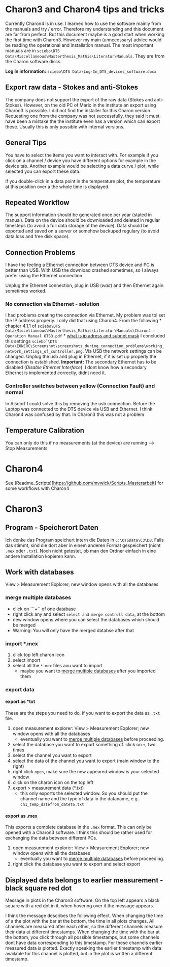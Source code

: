 # Charon3 and Charon4 tips and tricks
Currently Charon4 is in use.
I learned how to use the software mainly from the manuals and try / error. 
Therefore my understanding and this document are far from perfect. 
But this document maybe is a good start when working the first time with Charon3.
However my main (unnecessary) advice would be reading the operational and installation manual.
The most important manuals are in ``sciebo\DTS Data\Miscellaneous\Masterthesis_Mathis\Literatur\Manuals``.
They are from the Charon software discs.

**Log In information:** ``sciebo\DTS Data\Log-In_DTS_devices_software.docx``

## Export raw data - Stokes and anti-Stokes
The company does not support the export of the raw data (Stokes and anti-Stokes).
However, on the old PC of Mario in the institute an export using Charon3 is possible.
I did not find the installer for this Charon version.
Requesting one from the company was not successfully, they said it must have been a mistake the the institute even has a version which can export these.
Usually this is only possible with internal versions.

## General Tips
You have to select the items you want to interact with. 
For example if you click on a channel / device you have different options for example in the device tab.
Another example would be selecting a data curve / plot, while selected you can export these data.

If you double-click in a data point in the temperature plot, the temperature at this position over a the whole time is displayed.

## Repeated Workflow
The support information should be generated once per year (stated in manual).
Data on the device should be downloaded and deleted in regular timesteps (to avoid a full data storage of the device).
Data should be exported and saved on a server or somehow backuped regulary (to avoid data loss and free disk space).


## Connection Problems
I have the feeling a Ethernet connection between DTS device and PC is better than USB.
With USB the download crashed sometimes, so I always prefer using the Ethernet connection.

Unplug the Ethernet connection, plug in USB (*wait*) and then Ethernet again sometimes worked.

### No connection via Ethernet - solution
I had problems creating the connection via Ethernet.
My problem was toi set the IP address properly.
I only did that using Charon4.
From the following
    * chapter 4.1.1 of ``sciebo\DTS Data\Miscellaneous\Masterthesis_Mathis\Literatur\Manuals\Charon4 - Operation Manual OTS3.pdf``
    * [what is ip adress and subnet mask](https://community.fs.com/de/blog/know-ip-address-and-subnet-mask.html)
I concluded this settings ``sciebo`\DTS Data\EONERC\Screenshot\screenshots_during_connection_problems\working_network_settings_of_controller.png``.
Via USB the network settings can be changed.
Unplug the usb and plug in Ethernet, if it is set up properly the connection is established.
**Important:** The secondary Ethernet has to be disabled (*Disable Ethernet Interface*).
I dont know how a secondary Ethernet is implemented correctly, didnt need it.

### Controller switches between yellow (Connection Fault) and normal
In Alsdorf I could solve this by removing the usb connection.
Before the Laptop was connected to the DTS device via USB and Ethernet.
I think Charon4 was confused by that.
In Charon3 this was not a problem

## Temperature Calibration
You can only do this if no measurements (at the device) are running --> Stop Measurements

# Charon4
See (Readme_Scripts)[https://github.com/mvwick/Scripts_Masterarbeit] for some workflows with Charon4

# Charon3
## Program - Speicherort Daten
Ich denke das Program speichert intern die Daten in ``C:\OTSData\C3\DB``. Falls das stimmt, sind die dort aber in einem anderen Format gespeichert (nicht ``.mex`` oder ``.txt``). Noch nicht getestet, ob man den Ordner einfach in eine andere Installation kopieren kann.

## Work with databases
View > Measurement Explorer; new window opens with all the databases

### merge multiple databases
* click on ```+`` of one database
* right click any and select ``select and merge controll data``, at the bottom
* new window opens where you can select the databases which should be merged
* Warning: You will only have the merged databse after that

### import *.mex
1. click top left charon icon
2. select import
3. select all the ``*.mex`` files aou want to import
     * maybe you want to [merge multiple databases](#merge-multiple-databases) after you imported them

### export data
#### export as *txt
These are the steps you need to do, if you want to export the data as ``.txt`` file. 
1. open measurement explorer: View > Measurement Explorer; new window opens with all the databases
   * eventually you want to [merge multiple databases](#merge-multiple-databases) before proceeding.
2. select the database you want to export something of. click on ``+``, two times
3. select the channel you want to export
4. select the data of the channel you want to export (main window to the right)
5. right click ``open``, make sure the new appeared window is your selected window
6. click on the charon icon on the top left
7. export > measurement data (*.txt)
    * this only exports the selected window. So you should put the channel name and the type of data in the dataname, e.g. ``ch1_temp_datefrom_dateto.txt``
#### export as .mex
This exports a complete database in the ``.mex`` format. This can only be opened with a Charon3 software.
I think this should be rather used for exchanging the data between different PCs.
1. open measurement explorer: View > Measurement Explorer; new window opens with all the databases
   * eventually you want to [merge multiple databases](#merge-multiple-databases) before proceeding.
2. right click the database you want to export and select export

## Displayed data belongs to earlier measurement - black square red dot
Message in plots in the Charon3 software. On the top left appears a black square with a red dot in it, when hovering over it the message appears.

I think the message describes the following effect. When changing the time of a the plot with the bar at the bottom, the time in all plots changes.
All channels are measured after each other, so the different channels measure their data at different timestamps.
When changing the time with the bar at the bottom, you click through all possible timestamps, but some channels dont have data corresponding to this timestamp.
For these channels earlier measured data is plotted. 
Exactly speaking the earlier timestamp with data available for this channel is plotted, but in the plot is written a different timestamp.


